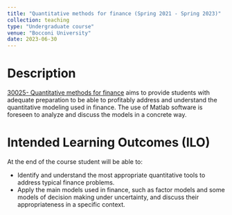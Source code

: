 ```yaml
---
title: "Quantitative methods for finance (Spring 2021 - Spring 2023)"
collection: teaching
type: "Undergraduate course"
venue: "Bocconi University"
date: 2023-06-30
---
```


Description
======
[30025- Quantitative methods for finance](https://didattica.unibocconi.eu/ts/tsn_anteprima.php?cod_ins=30025&anno=2023&IdPag=6916) aims to provide students with adequate preparation to be able to profitably address and understand the quantitative modeling used in finance. The use of Matlab software is foreseen to analyze and discuss the models in a concrete way.

Intended Learning Outcomes (ILO)
======
At the end of the course student will be able to:
- Identify and understand the most appropriate quantitative tools to address typical finance problems.
- Apply the main models used in finance, such as factor models and some models of decision making under uncertainty, and discuss their appropriateness in a specific context.
